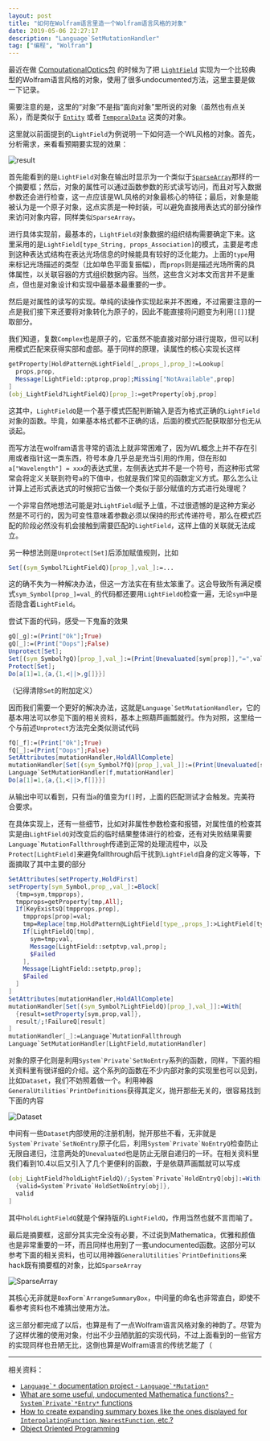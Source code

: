 ```yaml
---
layout: post
title: "如何在Wolfram语言里造一个Wolfram语言风格的对象"
date: 2019-05-06 22:27:17
description: "Language`SetMutationHandler"
tag: ["编程", "Wolfram"]
---
```


最近在做 [ComputationalOptics包](https://github.com/miRoox/ComputationalOptics) 的时候为了把 [`LightField`](https://github.com/miRoox/ComputationalOptics/blob/1197dbf20758271c93acdbc4f780913443847b95/ComputationalOptics/Kernel/LightField.m) 实现为一个比较典型的Wolfram语言风格的对象，使用了很多undocumented方法，这里主要是做一下记录。

需要注意的是，这里的“对象”不是指“面向对象”里所说的对象（虽然也有点关系），而是类似于 [`Entity`](http://reference.wolfram.com/language/ref/Entity.html) 或者 [`TemporalData`](http://reference.wolfram.com/language/ref/TemporalData.html) 这类的对象。

这里就以前面提到的`LightField`为例说明一下如何造一个WL风格的对象。首先，分析需求，来看看预期要实现的效果：

![result](/images/posts/WLStyleObject/result.png)

首先能看到的是`LightField`对象在输出时显示为一个类似于[`SparseArray`](http://reference.wolfram.com/language/ref/SparseArray.html)那样的一个摘要框；然后，对象的属性可以通过函数参数的形式读写访问，而且对写入数据参数还会进行检查，这一点应该是WL风格的对象最核心的特征；最后，对象是能被认为是一个原子对象，这点实质是一种封装，可以避免直接用表达式的部分操作来访问对象内容，同样类似`SparseArray`。

进行具体实现前，最基本的，`LightField`对象数据的组织结构需要确定下来。这里采用的是`LightField[type_String, props_Association]`的模式，主要是考虑到这种表达式结构在表达光场信息的时候能具有较好的泛化能力。上面的`type`用来标记光场描述的类型（比如单色平面复振幅），而`props`则是描述光场所需的具体属性，以关联容器的方式组织数据内容。当然，这些含义对本文而言并不是重点，但也是对象设计和实现中最基本最重要的一步。

然后是对属性的读写的实现。单纯的读操作实现起来并不困难，不过需要注意的一点是我们接下来还要将对象转化为原子的，因此不能直接将问题变为利用`[[]]`提取部分。

我们知道，复数`Complex`也是原子的，它虽然不能直接对部分进行提取，但可以利用模式匹配来获得实部和虚部。基于同样的原理，读属性的核心实现长这样

```mathematica
getProperty[HoldPattern@LightField[_,props_],prop_]:=Lookup[
  props,prop,
  Message[LightField::ptprop,prop];Missing["NotAvailable",prop]
]
(obj_LightField?LightFieldQ)[prop_]:=getProperty[obj,prop]
```

这其中，`LightFieldQ`是一个基于模式匹配判断输入是否为格式正确的`LightField`对象的函数。毕竟，如果基本格式都不正确的话，后面的模式匹配获取部分也无从谈起。

而写方法在wolfram语言寻常的语法上就非常困难了，因为WL概念上并不存在引用或者指针这一类东西，符号本身几乎总是充当引用的作用，但在形如`a["Wavelength"] = xxx`的表达式里，左侧表达式并不是一个符号，而这种形式常常会将定义关联到符号`a`的下值中，也就是我们常见的函数定义方式。那么怎么让计算上述形式表达式的时候把它当做一个类似于部分赋值的方式进行处理呢？

一个非常自然地想法可能是对`LightField`赋予上值，不过很遗憾的是这种方案必然是不可行的，因为可变性意味着参数必须以保持的形式传递符号，那么在模式匹配的阶段必然没有机会接触到需要匹配的`LightField`，这样上值的关联就无法成立。

另一种想法则是`Unprotect[Set]`后添加赋值规则，比如

```mathematica
Set[(sym_Symbol?LightFieldQ)[prop_],val_]:=...
```

这的确不失为一种解决办法，但这一方法实在有些太笨重了。这会导致所有满足模式`sym_Symbol[prop_]=val_`的代码都还要用`LightFieldQ`检查一遍，无论`sym`中是否隐含着`LightField`。

尝试下面的代码，感受一下鬼畜的效果

```mathematica
gQ[_g]:=(Print["Ok"];True)
gQ[_]:=(Print["Oops"];False)
Unprotect[Set];
Set[(sym_Symbol?gQ)[prop_],val_]:=(Print[Unevaluated[sym[prop]],"=",val])
Protect[Set];
Do[a[1]=1,{a,{1,<||>,g[]}}]
```

（记得清除`Set`的附加定义）

因而我们需要一个更好的解决办法，这就是``Language`SetMutationHandler``，它的基本用法可以参见下面的相关资料，基本上照葫芦画瓢就行。作为对照，这里给一个与前述`Unprotect`方法完全类似测试代码

```mathematica
fQ[_f]:=(Print["Ok"];True)
fQ[_]:=(Print["Oops"];False)
SetAttributes[mutationHandler,HoldAllComplete]
mutationHandler[Set[(sym_Symbol?fQ)[prop_],val_]]:=(Print[Unevaluated[sym[prop]],"=",val])
Language`SetMutationHandler[f,mutationHandler]
Do[a[1]=1,{a,{1,<||>,f[]}}]
```

从输出中可以看到，只有当`a`的值变为`f[]`时，上面的匹配测试才会触发。完美符合要求。

在具体实现上，还有一些细节，比如对非属性参数检查和报错，对属性值的检查其实是由`LightFieldQ`对改变后的临时结果整体进行的检查，还有对失败结果需要``Language`MutationFallthrough``传递到正常的处理流程中，以及`Protect[LightField]`来避免fallthrough后干扰到`LightField`自身的定义等等，下面摘取了其中主要的部分

```mathematica
SetAttributes[setProperty,HoldFirst]
setProperty[sym_Symbol,prop_,val_]:=Block[
  {tmp=sym,tmpprops},
  tmpprops=getProperty[tmp,All];
  If[KeyExistsQ[tmpprops,prop],
    tmpprops[prop]=val;
    tmp=Replace[tmp,HoldPattern@LightField[type_,props_]:>LightField[type,tmpprops]];
    If[LightFieldQ[tmp],
      sym=tmp;val,
      Message[LightField::setptvp,val,prop];
      $Failed
    ],
    Message[LightField::setptp,prop];
    $Failed
  ]
]
SetAttributes[mutationHandler,HoldAllComplete]
mutationHandler[Set[(sym_Symbol?LightFieldQ)[prop_],val_]]:=With[
  {result=setProperty[sym,prop,val]},
  result/;!FailureQ[result]
]
mutationHandler[_]:=Language`MutationFallthrough
Language`SetMutationHandler[LightField,mutationHandler]
```

对象的原子化则是利用``System`Private`SetNoEntry``系列的函数，同样，下面的相关资料里有很详细的介绍。这个系列的函数在不少内部对象的实现里也可以见到，比如`Dataset`，我们不妨照着做一个。利用神器``GeneralUtilities`PrintDefinitions``获得其定义，抛开那些无关的，很容易找到下面的内容

![Dataset](/images/posts/WLStyleObject/Dataset.png)

中间有一些`Dataset`内部使用的注册机制，抛开那些不看，无非就是``System`Private`SetNoEntry``原子化后，利用``System`Private`NoEntryQ``检查防止无限自递归，注意两处的`Unevaluated`也是防止无限自递归的一环。在相关资料里我们看到10.4以后又引入了几个更便利的函数，于是依葫芦画瓢就可以写成

```mathematica
(obj_LightField?holdLightFieldQ)/;System`Private`HoldEntryQ[obj]:=With[
  {valid=System`Private`HoldSetNoEntry[obj]},
  valid
]
```

其中`holdLightFieldQ`就是个保持版的`LightFieldQ`，作用当然也就不言而喻了。

最后是摘要框，这部分其实完全没有必要，不过说到Mathematica，优雅和颜值也是非常重要的一环，而且同样也用到了一套undocumented函数。这部分可以参考下面的相关资料，也可以用神器``GeneralUtilities`PrintDefinitions``来hack既有摘要框的对象，比如`SparseArray`

![SparseArray](/images/posts/WLStyleObject/SparseArray.png)

其核心无非就是``BoxForm`ArrangeSummaryBox``，中间量的命名也非常直白，即使不看参考资料也不难猜出使用方法。

这三部分都完成了以后，也算是有了一点Wolfram语言风格对象的神韵了。尽管为了这样优雅的使用对象，付出不少丑陋肮脏的实现代码，不过上面看到的一些官方的实现同样也丑陋无比，这倒也算是Wolfram语言的传统艺能了（

------

相关资料：

* [``Language`*`` documentation project - ``Language`*Mutation*``](https://mathematica.stackexchange.com/a/165910/63369)
* [What are some useful, undocumented Mathematica functions? - ``System`Private`*Entry*`` functions](https://mathematica.stackexchange.com/a/139974/63369)
* [How to create expanding summary boxes like the ones displayed for `InterpolatingFunction`, `NearestFunction`, etc.?](https://mathematica.stackexchange.com/q/77658/63369)
* [Object Oriented Programming](https://mresources.github.io/tutorial/mathematica-programming/assorted-tricks/object-oriented-programming.html)
